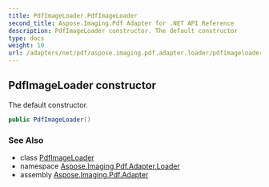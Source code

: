 ```yaml
---
title: PdfImageLoader.PdfImageLoader
second_title: Aspose.Imaging.Pdf Adapter for .NET API Reference
description: PdfImageLoader constructor. The default constructor
type: docs
weight: 10
url: /adapters/net/pdf/aspose.imaging.pdf.adapter.loader/pdfimageloader/pdfimageloader/
---
```

## PdfImageLoader constructor

The default constructor.

```csharp
public PdfImageLoader()
```

### See Also

* class [PdfImageLoader](../)
* namespace [Aspose.Imaging.Pdf.Adapter.Loader](../../../aspose.imaging.pdf.adapter.loader/)
* assembly [Aspose.Imaging.Pdf.Adapter](../../../)



